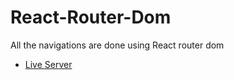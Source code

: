 # React-Router-Dom

All the navigations are done using React router dom 

- [Live Server](https://guviblogbyfabianrajafernando.netlify.app/) 